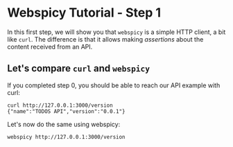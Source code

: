 # Webspicy Tutorial - Step 1

In this first step, we will show you that `webspicy` is a simple HTTP client, a bit like `curl`. The difference is that it allows making *assertions* about the content received from an API.

## Let's compare `curl` and `webspicy`

If you completed step 0, you should be able to reach our API example with curl:

```
curl http://127.0.0.1:3000/version
{"name":"TODOS API","version":"0.0.1"}
```

Let's now do the same using webspicy:

```
webspicy http://127.0.0.1:3000/version
```
